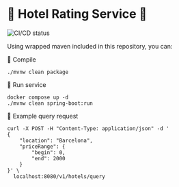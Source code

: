 # 🏨 Hotel Rating Service 🏨

![CI/CD status](https://github.com/erickgualpa/hotel-rating-service/actions/workflows/maven.yml/badge.svg)

Using wrapped maven included in this repository, you can:

🔨 Compile
  <br>

```shell script
./mvnw clean package
```

🚀 Run service
  <br>

```shell script
docker compose up -d
./mvnw clean spring-boot:run
```

🔹 Example query request
  <br>

```shell script
curl -X POST -H "Content-Type: application/json" -d '
{
    "location": "Barcelona",
    "priceRange": {
        "begin": 0,
        "end": 2000
    }
}' \
  localhost:8080/v1/hotels/query

```
